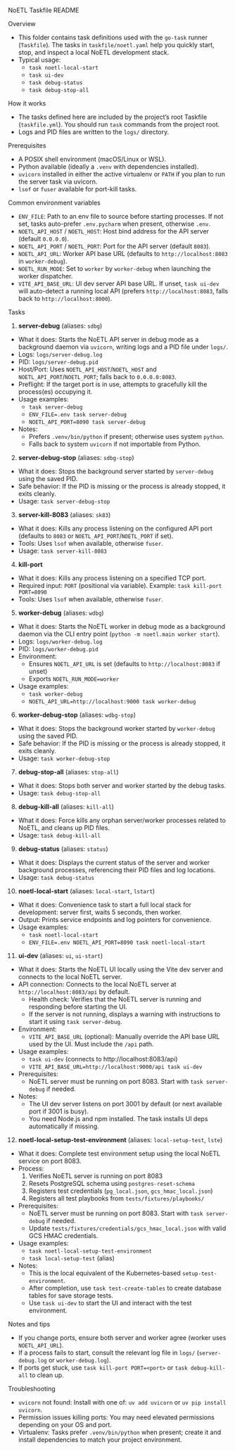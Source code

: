 NoETL Taskfile README

Overview
- This folder contains task definitions used with the `go-task` runner (`Taskfile`). The tasks in `taskfile/noetl.yaml` help you quickly start, stop, and inspect a local NoETL development stack.
- Typical usage:
  - `task noetl-local-start`
  - `task ui-dev`
  - `task debug-status`
  - `task debug-stop-all`

How it works
- The tasks defined here are included by the project’s root Taskfile (`taskfile.yml`). You should run `task` commands from the project root.
- Logs and PID files are written to the `logs/` directory.

Prerequisites
- A POSIX shell environment (macOS/Linux or WSL).
- Python available (ideally a `.venv` with dependencies installed).
- `uvicorn` installed in either the active virtualenv or `PATH` if you plan to run the server task via uvicorn.
- `lsof` or `fuser` available for port-kill tasks.

Common environment variables
- `ENV_FILE`: Path to an env file to source before starting processes. If not set, tasks auto-prefer `.env.pycharm` when present, otherwise `.env`.
- `NOETL_API_HOST` / `NOETL_HOST`: Host bind address for the API server (default `0.0.0.0`).
- `NOETL_API_PORT` / `NOETL_PORT`: Port for the API server (default `8083`).
- `NOETL_API_URL`: Worker API base URL (defaults to `http://localhost:8083` in `worker-debug`).
- `NOETL_RUN_MODE`: Set to `worker` by `worker-debug` when launching the worker dispatcher.
- `VITE_API_BASE_URL`: UI dev server API base URL. If unset, `task ui-dev` will auto-detect a running local API (prefers `http://localhost:8083`, falls back to `http://localhost:8000`).

Tasks

1) **server-debug** (aliases: `sdbg`)
- What it does: Starts the NoETL API server in debug mode as a background daemon via `uvicorn`, writing logs and a PID file under `logs/`.
- Logs: `logs/server-debug.log`
- PID: `logs/server-debug.pid`
- Host/Port: Uses `NOETL_API_HOST`/`NOETL_HOST` and `NOETL_API_PORT`/`NOETL_PORT`; falls back to `0.0.0.0:8083`.
- Preflight: If the target port is in use, attempts to gracefully kill the process(es) occupying it.
- Usage examples:
  - `task server-debug`
  - `ENV_FILE=.env task server-debug`
  - `NOETL_API_PORT=8090 task server-debug`
- Notes:
  - Prefers `.venv/bin/python` if present; otherwise uses system `python`.
  - Falls back to system `uvicorn` if not importable from Python.

2) **server-debug-stop** (aliases: `sdbg-stop`)
- What it does: Stops the background server started by `server-debug` using the saved PID.
- Safe behavior: If the PID is missing or the process is already stopped, it exits cleanly.
- Usage: `task server-debug-stop`

3) **server-kill-8083** (aliases: `sk83`)
- What it does: Kills any process listening on the configured API port (defaults to `8083` or `NOETL_API_PORT`/`NOETL_PORT` if set).
- Tools: Uses `lsof` when available, otherwise `fuser`.
- Usage: `task server-kill-8083`

4) **kill-port**
- What it does: Kills any process listening on a specified TCP port.
- Required input: `PORT` (positional via variable). Example: `task kill-port PORT=8090`
- Tools: Uses `lsof` when available, otherwise `fuser`.

5) **worker-debug** (aliases: `wdbg`)
- What it does: Starts the NoETL worker in debug mode as a background daemon via the CLI entry point (`python -m noetl.main worker start`).
- Logs: `logs/worker-debug.log`
- PID: `logs/worker-debug.pid`
- Environment:
  - Ensures `NOETL_API_URL` is set (defaults to `http://localhost:8083` if unset)
  - Exports `NOETL_RUN_MODE=worker`
- Usage examples:
  - `task worker-debug`
  - `NOETL_API_URL=http://localhost:9000 task worker-debug`

6) **worker-debug-stop** (aliases: `wdbg-stop`)
- What it does: Stops the background worker started by `worker-debug` using the saved PID.
- Safe behavior: If the PID is missing or the process is already stopped, it exits cleanly.
- Usage: `task worker-debug-stop`

7) **debug-stop-all** (aliases: `stop-all`)
- What it does: Stops both server and worker started by the debug tasks.
- Usage: `task debug-stop-all`

8) **debug-kill-all** (aliases: `kill-all`)
- What it does: Force kills any orphan server/worker processes related to NoETL, and cleans up PID files.
- Usage: `task debug-kill-all`

9) **debug-status** (aliases: `status`)
- What it does: Displays the current status of the server and worker background processes, referencing their PID files and log locations.
- Usage: `task debug-status`

10) **noetl-local-start** (aliases: `local-start`, `lstart`)
- What it does: Convenience task to start a full local stack for development: server first, waits 5 seconds, then worker.
- Output: Prints service endpoints and log pointers for convenience.
- Usage examples:
  - `task noetl-local-start`
  - `ENV_FILE=.env NOETL_API_PORT=8090 task noetl-local-start`

11) **ui-dev** (aliases: `ui`, `ui-start`)
- What it does: Starts the NoETL UI locally using the Vite dev server and connects to the local NoETL server.
- API connection: Connects to the local NoETL server at `http://localhost:8083/api` by default.
  - Health check: Verifies that the NoETL server is running and responding before starting the UI.
  - If the server is not running, displays a warning with instructions to start it using `task server-debug`.
- Environment:
  - `VITE_API_BASE_URL` (optional): Manually override the API base URL used by the UI. Must include the `/api` path.
- Usage examples:
  - `task ui-dev` (connects to http://localhost:8083/api)
  - `VITE_API_BASE_URL=http://localhost:9000/api task ui-dev`
- Prerequisites:
  - NoETL server must be running on port 8083. Start with `task server-debug` if needed.
- Notes:
  - The UI dev server listens on port 3001 by default (or next available port if 3001 is busy).
  - You need Node.js and npm installed. The task installs UI deps automatically if missing.

12) **noetl-local-setup-test-environment** (aliases: `local-setup-test`, `lste`)
- What it does: Complete test environment setup using the local NoETL service on port 8083.
- Process:
  1. Verifies NoETL server is running on port 8083
  2. Resets PostgreSQL schema using `postgres-reset-schema`
  3. Registers test credentials (`pg_local.json`, `gcs_hmac_local.json`)
  4. Registers all test playbooks from `tests/fixtures/playbooks/`
- Prerequisites:
  - NoETL server must be running on port 8083. Start with `task server-debug` if needed.
  - Update `tests/fixtures/credentials/gcs_hmac_local.json` with valid GCS HMAC credentials.
- Usage examples:
  - `task noetl-local-setup-test-environment`
  - `task local-setup-test` (alias)
- Notes:
  - This is the local equivalent of the Kubernetes-based `setup-test-environment`.
  - After completion, use `task test-create-tables` to create database tables for save storage tests.
  - Use `task ui-dev` to start the UI and interact with the test environment.

Notes and tips
- If you change ports, ensure both server and worker agree (worker uses `NOETL_API_URL`).
- If a process fails to start, consult the relevant log file in `logs/` (`server-debug.log` or `worker-debug.log`).
- If ports get stuck, use `task kill-port PORT=<port>` or `task debug-kill-all` to clean up.

Troubleshooting
- `uvicorn` not found: Install with one of: `uv add uvicorn` or `uv pip install uvicorn`.
- Permission issues killing ports: You may need elevated permissions depending on your OS and port.
- Virtualenv: Tasks prefer `.venv/bin/python` when present; create it and install dependencies to match your project environment.
